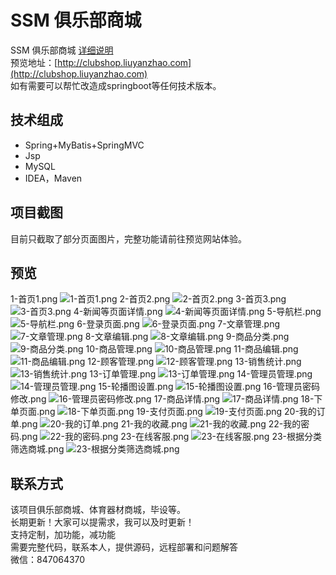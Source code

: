 # SSM 俱乐部商城
SSM 俱乐部商城
[详细说明](http://liuyanzhao.com/shop/clubshop.html) <br/>
预览地址：[http://clubshop.liuyanzhao.com](http://clubshop.liuyanzhao.com) <br/>
如有需要可以帮忙改造成springboot等任何技术版本。

## 技术组成
- Spring+MyBatis+SpringMVC
- Jsp
- MySQL
- IDEA，Maven

## 项目截图
目前只截取了部分页面图片，完整功能请前往预览网站体验。 <br/>


## 预览
1-首页1.png
![1-首页1.png](img/1-首页1.png)
2-首页2.png
![2-首页2.png](img/2-首页2.png)
3-首页3.png
![3-首页3.png](img/3-首页3.png)
4-新闻等页面详情.png
![4-新闻等页面详情.png](img/4-新闻等页面详情.png)
5-导航栏.png
![5-导航栏.png](img/5-导航栏.png)
6-登录页面.png
![6-登录页面.png](img/6-登录页面.png)
7-文章管理.png
![7-文章管理.png](img/7-文章管理.png)
8-文章编辑.png
![8-文章编辑.png](img/8-文章编辑.png)
9-商品分类.png
![9-商品分类.png](img/9-商品分类.png)
10-商品管理.png
![10-商品管理.png](img/10-商品管理.png)
11-商品编辑.png
![11-商品编辑.png](img/11-商品编辑.png)
12-顾客管理.png
![12-顾客管理.png](img/12-顾客管理.png)
13-销售统计.png
![13-销售统计.png](img/13-销售统计.png)
13-订单管理.png
![13-订单管理.png](img/13-订单管理.png)
14-管理员管理.png
![14-管理员管理.png](img/14-管理员管理.png)
15-轮播图设置.png
![15-轮播图设置.png](img/15-轮播图设置.png)
16-管理员密码修改.png
![16-管理员密码修改.png](img/16-管理员密码修改.png)
17-商品详情.png
![17-商品详情.png](img/17-商品详情.png)
18-下单页面.png
![18-下单页面.png](img/18-下单页面.png)
19-支付页面.png
![19-支付页面.png](img/19-支付页面.png)
20-我的订单.png
![20-我的订单.png](img/20-我的订单.png)
21-我的收藏.png
![21-我的收藏.png](img/21-我的收藏.png)
22-我的密码.png
![22-我的密码.png](img/22-我的密码.png)
23-在线客服.png
![23-在线客服.png](img/23-在线客服.png)
23-根据分类筛选商城.png
![23-根据分类筛选商城.png](img/23-根据分类筛选商城.png)



## 联系方式
该项目俱乐部商城、体育器材商城，毕设等。 <br/>
长期更新！大家可以提需求，我可以及时更新！  <br/>
支持定制，加功能，减功能  <br/>
需要完整代码，联系本人，提供源码，远程部署和问题解答 <br/>
微信：847064370  <br/>

